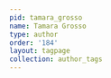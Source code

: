 ```yaml
---
pid: tamara_grosso
name: Tamara Grosso
type: author
order: '184'
layout: tagpage
collection: author_tags
---
```

